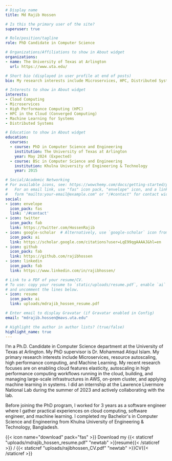 ```yaml
---
# Display name
title: Md Rajib Hossen

# Is this the primary user of the site?
superuser: true

# Role/position/tagline
role: PhD Candidate in Computer Science

# Organizations/Affiliations to show in About widget
organizations:
- name: The University of Texas at Arlington
  url: https://www.uta.edu/

# Short bio (displayed in user profile at end of posts)
bio: My research interests include Microservices, HPC, Distributed Systems, Machine Learning, and Converged Computing

# Interests to show in About widget
interests:
- Cloud Computing
- Microservices
- High Performance Computing (HPC)
- HPC in the Cloud (Converged Computing)
- Machine Learning for Systems
- Distributed Systems

# Education to show in About widget
education:
  courses:
  - course: PhD in Computer Science and Engineering
    institution: The University of Texas at Arlington
    year: May 2024 (Expected)
  - course: BSc in Computer Science and Engineering
    institution: Khulna University of Engineering & Technology
    year: 2015

# Social/Academic Networking
# For available icons, see: https://wowchemy.com/docs/getting-started/page-builder/#icons
#   For an email link, use "fas" icon pack, "envelope" icon, and a link in the
#   form "mailto:your-email@example.com" or "/#contact" for contact widget.
social:
- icon: envelope
  icon_pack: fas
  link: '/#contact'
- icon: twitter
  icon_pack: fab
  link: https://twitter.com/HossenRajib
- icon: google-scholar  # Alternatively, use `google-scholar` icon from `ai` icon pack
  icon_pack: ai
  link: https://scholar.google.com/citations?user=LqE99qgAAAAJ&hl=en
- icon: github
  icon_pack: fab
  link: https://github.com/rajibhossen
- icon: linkedin
  icon_pack: fab
  link: https://www.linkedin.com/in/rajibhossen/

# Link to a PDF of your resume/CV.
# To use: copy your resume to `static/uploads/resume.pdf`, enable `ai` icons in `params.toml`, 
# and uncomment the lines below.
- icon: resume
  icon_pack: ai
  link: uploads/mdrajib_hossen_resume.pdf

# Enter email to display Gravatar (if Gravatar enabled in Config)
email: "mdrajib.hossen@mavs.uta.edu"

# Highlight the author in author lists? (true/false)
highlight_name: true
---
```


I’m a Ph.D. Candidate in Computer Science department at the University of Texas at Arlington. 
My PhD supervisor is Dr. Mohammad Atiqul Islam. My primary research interests include Microservices, resource autoscaling, high performance computing, and Machine Learning. My recent research focuses are on enabling cloud features elasticity, autoscaling in high performance computing workflows running in the cloud,  building, and managing large-scale infrastructures in AWS, on-prem cluster, and applying machine learning in systems. I did an internship at the Lawrence Livermore National Lab during the summer of 2023 and actively collaborating with the lab. 

Before joining the PhD program, I worked for 3 years as a software engineer where I gather practical experiences on 
cloud computing, software engineer, and machine learning.
I completed my Bachelor's in Computer Science and Engineering  from Khulna University of Engineering & Technology, Bangladesh. 

{{< icon name="download" pack="fas" >}} Download my {{< staticref "uploads/mdrajib_hossen_resume.pdf" "newtab" >}}resumé{{< /staticref >}} / {{< staticref "uploads/rajibhossen_CV.pdf" "newtab" >}}CV{{< /staticref >}}

